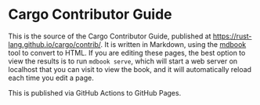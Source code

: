 # Cargo Contributor Guide

This is the source of the Cargo Contributor Guide, published at
<https://rust-lang.github.io/cargo/contrib/>. It is written in Markdown, using
the [mdbook] tool to convert to HTML. If you are editing these pages, the best
option to view the results is to run `mdbook serve`, which will start a web
server on localhost that you can visit to view the book, and it will
automatically reload each time you edit a page.

This is published via GitHub Actions to GitHub Pages.

[mdbook]: https://rust-lang.github.io/mdBook/
